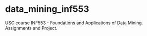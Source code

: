# data_mining_inf553
USC course INF553 - Foundations and Applications of Data Mining. Assignments and Project.
